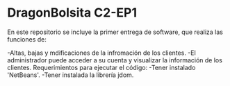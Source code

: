 # DragonBolsita C2-EP1
En este repositorio se incluye la primer entrega de software, que realiza las funciones de:


-Altas, bajas y mdificaciones de la infromación de los clientes.
-El administrador puede acceder a su cuenta y visualizar la información de los clientes.
Requerimientos para ejecutar el código:
-Tener instalado 'NetBeans'.
-Tener instalada la librería jdom.
